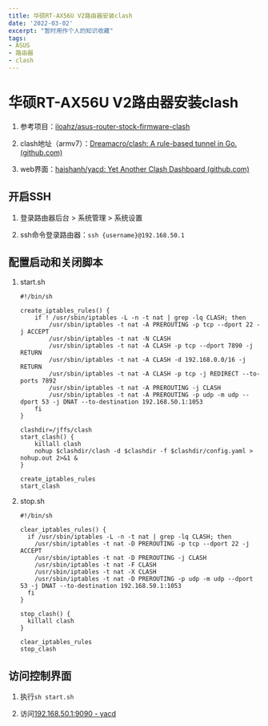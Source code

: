 ```yaml
---
title: 华硕RT-AX56U V2路由器安装clash
date: '2022-03-02'
excerpt: "暂时用作个人的知识收藏"
tags:
- ASUS
- 路由器
- clash
---
```

# 华硕RT-AX56U V2路由器安装clash

1. 参考项目：[iloahz/asus-router-stock-firmware-clash](https://github.com/iloahz/asus-router-stock-firmware-clash)

2. clash地址（armv7）：[Dreamacro/clash: A rule-based tunnel in Go. (github.com)](https://github.com/Dreamacro/clash)

3. web界面：[haishanh/yacd: Yet Another Clash Dashboard (github.com)](https://github.com/haishanh/yacd)

## 开启SSH

1. 登录路由器后台 > 系统管理 > 系统设置

2. ssh命令登录路由器：`ssh {username}@192.168.50.1`

## 配置启动和关闭脚本

1. start.sh
   
   ```shell
   #!/bin/sh
   
   create_iptables_rules() {
       if ! /usr/sbin/iptables -L -n -t nat | grep -lq CLASH; then
           /usr/sbin/iptables -t nat -A PREROUTING -p tcp --dport 22 -j ACCEPT
           /usr/sbin/iptables -t nat -N CLASH
           /usr/sbin/iptables -t nat -A CLASH -p tcp --dport 7890 -j RETURN
           /usr/sbin/iptables -t nat -A CLASH -d 192.168.0.0/16 -j RETURN
           /usr/sbin/iptables -t nat -A CLASH -p tcp -j REDIRECT --to-ports 7892
           /usr/sbin/iptables -t nat -A PREROUTING -j CLASH
           /usr/sbin/iptables -t nat -A PREROUTING -p udp -m udp --dport 53 -j DNAT --to-destination 192.168.50.1:1053
       fi
   }
   
   clashdir=/jffs/clash
   start_clash() {
       killall clash
       nohup $clashdir/clash -d $clashdir -f $clashdir/config.yaml > nohup.out 2>&1 &
   }
   
   create_iptables_rules
   start_clash
   ```

2. stop.sh
   
   ```shell
   #!/bin/sh
   
   clear_iptables_rules() {
     if /usr/sbin/iptables -L -n -t nat | grep -lq CLASH; then
       /usr/sbin/iptables -t nat -D PREROUTING -p tcp --dport 22 -j ACCEPT
       /usr/sbin/iptables -t nat -D PREROUTING -j CLASH
       /usr/sbin/iptables -t nat -F CLASH
       /usr/sbin/iptables -t nat -X CLASH
       /usr/sbin/iptables -t nat -D PREROUTING -p udp -m udp --dport 53 -j DNAT --to-destination 192.168.50.1:1053
     fi
   }
   
   stop_clash() {
     killall clash
   }
   
   clear_iptables_rules
   stop_clash
   ```

## 访问控制界面

1. 执行`sh start.sh`

2. 访问[192.168.50.1:9090 - yacd](http://192.168.50.1:9090/ui/#/proxies)
